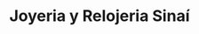 ---
title: "Joyeria y Relojeria Sinaí"
url: /san-salvador/joyeria-y-relojeria-sinai-calle-delgado/
shop: Schmuck
---